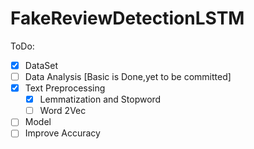 # FakeReviewDetectionLSTM

ToDo:

- [x] DataSet
- [ ] Data Analysis [Basic is Done,yet to be committed]
- [x] Text Preprocessing
  - [x] Lemmatization and Stopword
  - [ ] Word 2Vec
- [ ] Model
- [ ] Improve Accuracy
